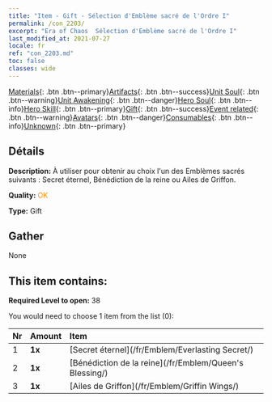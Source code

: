 ```yaml
---
title: "Item - Gift - Sélection d'Emblème sacré de l'Ordre I"
permalink: /con_2203/
excerpt: "Era of Chaos  Sélection d'Emblème sacré de l'Ordre I"
last_modified_at: 2021-07-27
locale: fr
ref: "con_2203.md"
toc: false
classes: wide
---
```

 [Materials](/ItemsFR/){: .btn .btn--primary}[Artifacts](/ItemsFR/Artifacts/){: .btn .btn--success}[Unit Soul](/ItemsFR/UnitSoul/){: .btn .btn--warning}[Unit Awakening](/ItemsFR/UnitAwakening/){: .btn .btn--danger}[Hero Soul](/ItemsFR/HeroSoul/){: .btn .btn--info}[Hero Skill](/ItemsFR/HeroSkill/){: .btn .btn--primary}[Gift](/ItemsFR/Gift/){: .btn .btn--success}[Event related](/ItemsFR/Events/){: .btn .btn--warning}[Avatars](/ItemsFR/Avatars/){: .btn .btn--danger}[Consumables](/ItemsFR/Consumables/){: .btn .btn--info}[Unknown](/ItemsFR/Unknown/){: .btn .btn--primary}

## Détails
 **Description:** À utiliser pour obtenir au choix l'un des Emblèmes sacrés suivants : Secret éternel, Bénédiction de la reine ou Ailes de Griffon.

 **Quality:** <span style="color: #FF8C00">OK</span>

 **Type:** Gift

## Gather

  None

## This item contains:

 **Required Level to open:** 38

 You would need to choose 1 item from the list (0):

  | Nr | Amount |     Item    |
  |:---|:-------|:------------|
  | 1 |  **1x** | [Secret éternel](/fr/Emblem/Everlasting Secret/) |  | 
  | 2 |  **1x** | [Bénédiction de la reine](/fr/Emblem/Queen's Blessing/) |  | 
  | 3 |  **1x** | [Ailes de Griffon](/fr/Emblem/Griffin Wings/) |  | 
